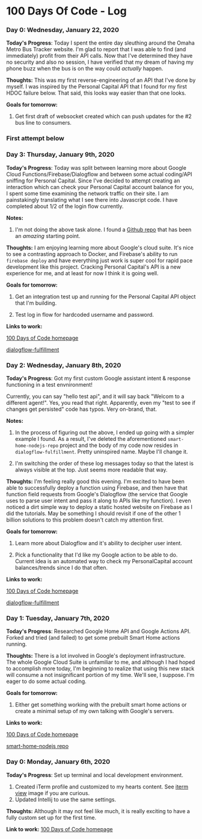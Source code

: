 # 100 Days Of Code - Log

### Day 0: Wednesday, January 22, 2020
**Today's Progress**: Today I spent the entire day sleuthing around
the Omaha Metro Bus Tracker website. I'm glad to report that I was
able to find (and immediately) profit from their API calls. Now
that I've determined they have no security and also no session,
I have verified that my dream of having my phone buzz when the bus
is on the way could _actually_ happen.


**Thoughts:** This was my first reverse-engineering of an API that
I've done by myself. I was inspired by the Personal Capital 
API that I found for my first HDOC failure below. That said,
this looks way easier than that one looks.

**Goals for tomorrow:**
1. Get first draft of websocket created which can push updates
for the #2 bus line to consumers.

### First attempt below

### Day 3: Thursday, January 9th, 2020
**Today's Progress**: Today was split between learning more about 
Google Cloud Functions/Firebase/Dialogflow and between some actual
coding/API sniffing for Personal Capital. Since I've decided to 
attempt creating an interaction which can check your Personal Capital
account balance for you, I spent some time examining the network 
traffic on their site. I am painstakingly translating what I see there
into Javascript code. I have completed about 1/2 of the login flow 
currently.

**Notes:** 
1. I'm not doing the above task alone. I found a 
[Github repo](https://github.com/haochi/personalcapital) that has
been an _amazing_ starting point. 

**Thoughts:** I am enjoying learning more about Google's cloud suite.
It's nice to see a contrasting approach to Docker, and Firebase's 
ability to run `firebase deploy` and have everything just work is
super cool for rapid pace development like this project. Cracking 
Personal Capital's API is a new experience for me, and at least for 
now I think it is going well.

**Goals for tomorrow:**
1. Get an integration test up and running for the Personal Capital 
API object that I'm building.

2. Test log in flow for hardcoded username and password.

**Links to work:** 

[100 Days of Code homepage](https://github.com/ewhite/100-days-of-code)

[dialogflow-fulfillment](https://github.com/ewhite/dialogflow-fulfillment)

### Day 2: Wednesday, January 8th, 2020
**Today's Progress**: Got my first custom Google assistant intent &
response functioning in a test envnironment! 

Currently, you can say "hello test api", and it will say back 
"Welcom to a different agent!". Yes, you read that right. Apparently, 
even my "test to see if changes get persisted" code has typos. 
Very on-brand, that.

**Notes:** 
1. In the process of figuring out the above, I ended up going with a 
simpler example I found. As a result, I've deleted the aforementioned
`smart-home-nodejs-repo` project and the body of my code now resides in 
`dialogflow-fulfillment`. Pretty uninspired name. Maybe I'll change it.

2. I'm switching the order of these log messages today so that the 
latest is always visible at the top. Just seems more readable that way.

**Thoughts:** I'm feeling really good this evening. I'm excited to have
been able to successfully deploy a function using Firebase, and then have
that function field requests from Google's Dialogflow (the service that 
Google uses to parse user intent and pass it along to APIs like my
function). I even noticed a dirt simple way to deploy a static hosted 
website on Firebase as I did the tutorials. May be something I should 
revisit if one of the other 1 billion solutions to this problem doesn't
catch my attention first.

**Goals for tomorrow:**
1. Learn more about Dialogflow and it's ability to decipher user intent.

2. Pick a functionality that I'd like my Google action to be able to do.
Current idea is an automated way to check my PersonalCapital account
balances/trends since I do that often.

**Links to work:** 

[100 Days of Code homepage](https://github.com/ewhite/100-days-of-code)

[dialogflow-fulfillment](https://github.com/ewhite/dialogflow-fulfillment)


### Day 1: Tuesday, January 7th, 2020
**Today's Progress**: Researched Google Home API and Google Actions API. 
Forked and tried (and failed) to get some prebuilt Smart Home actions 
running.

**Thoughts:** There is a lot involved in Google's deployment 
infrastructure. The whole Google Cloud Suite is unfamiliar to me, and 
although I had hoped to accomplish more today, I'm beginning to realize
that using this new stack will consume a not insignificant portion of
my time. We'll see, I suppose. I'm eager to do some actual coding.

**Goals for tomorrow:**
1. Either get something working with the prebuilt smart home actions or
create a minimal setup of my own talking with Google's servers.

**Links to work:** 

[100 Days of Code homepage](https://github.com/ewhite/100-days-of-code)

[smart-home-nodejs repo](https://github.com/ewhite/smart-home-nodejs)

### Day 0: Monday, January 6th, 2020

**Today's Progress**: Set up terminal and local development environment.
1. Created iTerm profile and customized to my hearts content. See 
[iterm view](./log-resources/iterm-setup.png) image if you are curious.
2. Updated Intellij to use the same settings.

**Thoughts:** Although it may not feel like much, it is really exciting to 
have a fully custom set up for the first time.

**Link to work:** [100 Days of Code homepage](https://github.com/ewhite/100-days-of-code)
